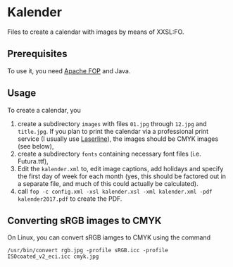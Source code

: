 # Kalender
Files to create a calendar with images by means of XXSL:FO.

## Prerequisites
To use it, you need [Apache FOP](https://xmlgraphics.apache.org/fop) and Java.

## Usage
To create a calendar, you

1. create a subdirectory `images` with files `01.jpg` through `12.jpg` and `title.jpg`. If you plan to print the calendar via a professional print service (I usually use [Laserline](http:laser-line.de)), the images should be CMYK images (see below),
2. create a subdirectory `fonts` containing necessary font files (i.e. Futura.ttf),
3. Edit the `kalender.xml` to, edit image captions, add holidays and specify the first day of week for each month (yes, this should be factored out in a separate file, and much of this could actually be calculated).
4. call 
`fop -c config.xml -xsl kalender.xsl -xml kalender.xml -pdf kalender2017.pdf` 
to create the PDF. 

## Converting sRGB images to CMYK 
On Linux, you can convert sRGB iamges to CMYK using the command
```
/usr/bin/convert rgb.jpg -profile sRGB.icc -profile ISOcoated_v2_eci.icc cmyk.jpg
```
